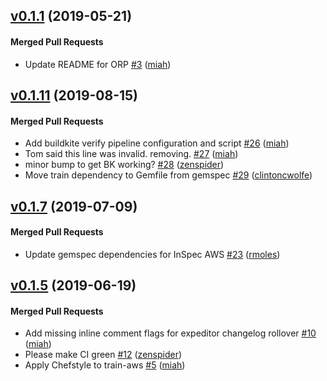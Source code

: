 <!-- latest_release -->
<!-- latest_release -->

## [v0.1.1](https://github.com/inspec/train-aws/tree/v0.1.1) (2019-05-21)

#### Merged Pull Requests
- Update README for ORP [#3](https://github.com/inspec/train-aws/pull/3) ([miah](https://github.com/miah))

<!-- release_rollup -->
<!-- release_rollup -->

<!-- latest_stable_release -->
## [v0.1.11](https://github.com/inspec/train-aws/tree/v0.1.11) (2019-08-15)

#### Merged Pull Requests
- Add buildkite verify pipeline configuration and script [#26](https://github.com/inspec/train-aws/pull/26) ([miah](https://github.com/miah))
- Tom said this line was invalid. removing. [#27](https://github.com/inspec/train-aws/pull/27) ([miah](https://github.com/miah))
- minor bump to get BK working? [#28](https://github.com/inspec/train-aws/pull/28) ([zenspider](https://github.com/zenspider))
- Move train dependency to Gemfile from gemspec [#29](https://github.com/inspec/train-aws/pull/29) ([clintoncwolfe](https://github.com/clintoncwolfe))
<!-- latest_stable_release -->

## [v0.1.7](https://github.com/inspec/train-aws/tree/v0.1.7) (2019-07-09)

#### Merged Pull Requests
- Update gemspec dependencies for InSpec AWS [#23](https://github.com/inspec/train-aws/pull/23) ([rmoles](https://github.com/rmoles))

## [v0.1.5](https://github.com/inspec/train-aws/tree/v0.1.5) (2019-06-19)

#### Merged Pull Requests
- Add missing inline comment flags for expeditor changelog rollover [#10](https://github.com/inspec/train-aws/pull/10) ([miah](https://github.com/miah))
- Please make CI green [#12](https://github.com/inspec/train-aws/pull/12) ([zenspider](https://github.com/zenspider))
- Apply Chefstyle to train-aws [#5](https://github.com/inspec/train-aws/pull/5) ([miah](https://github.com/miah))